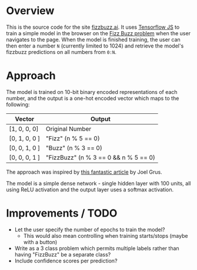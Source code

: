 # Overview

This is the source code for the site [fizzbuzz.ai](fizzbuzz.ai). It uses [Tensorflow JS](https://www.tensorflow.org/js) to train a simple model in the browser on the [Fizz Buzz problem](https://en.wikipedia.org/wiki/Fizz_buzz) when the user navigates to the page. When the model is finished training, the user can then enter a number  `N` (currently limited to 1024) and retrieve the model's fizzbuzz predictions on all numbers from `0:N`.

# Approach

The model is trained on 10-bit binary encoded representations of each number, and the output is a one-hot encoded vector which maps to the following:

| Vector      | Output |
| ----------- | ----------- |
| [1, 0, 0, 0]      | Original Number        |
| [0, 1, 0, 0 ]   | "Fizz" (n % 5 == 0)        |
| [0, 0, 1, 0 ]   | "Buzz" (n % 3 == 0)        |
| [0, 0, 0, 1 ]   | "FizzBuzz" (n % 3 == 0 && n % 5 == 0)        |

The approach was inspired by [this fantastic article](https://joelgrus.com/2016/05/23/fizz-buzz-in-tensorflow/) by Joel Grus.

The model is a simple dense network - single hidden layer with 100 units, all using ReLU activation and the output layer uses a softmax activation.
# Improvements / TODO 
- Let the user specify the number of epochs to train the model?
   - This would also mean controlling when training starts/stops (maybe with a button)
- Write as a 3 class problem which permits multiple labels rather than having "FizzBuzz" be a separate class?
- Include confidence scores per prediction?

